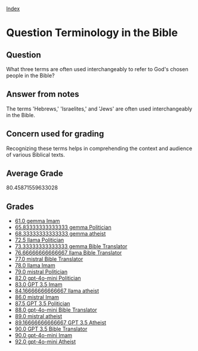 
[Index](../../index.md)
# Question Terminology in the Bible
## Question
What three terms are often used interchangeably to refer to God's chosen people in the Bible?

## Answer from notes
The terms 'Hebrews,' 'Israelites,' and 'Jews' are often used interchangeably in the Bible.

## Concern used for grading
Recognizing these terms helps in comprehending the context and audience of various Biblical texts.

## Average Grade
80.45871559633028

## Grades
 * [61.0 gemma Imam](../answers/gemma_Imam/Terminology_in_the_Bible.md)
 * [65.83333333333333 gemma Politician](../answers/gemma_Politician/Terminology_in_the_Bible.md)
 * [68.33333333333333 gemma atheist](../answers/gemma_atheist/Terminology_in_the_Bible.md)
 * [72.5 llama Politician](../answers/llama_Politician/Terminology_in_the_Bible.md)
 * [73.33333333333333 gemma Bible Translator](../answers/gemma_Bible_Translator/Terminology_in_the_Bible.md)
 * [76.66666666666667 llama Bible Translator](../answers/llama_Bible_Translator/Terminology_in_the_Bible.md)
 * [77.0 mistral Bible Translator](../answers/mistral_Bible_Translator/Terminology_in_the_Bible.md)
 * [78.0 llama Imam](../answers/llama_Imam/Terminology_in_the_Bible.md)
 * [79.0 mistral Politician](../answers/mistral_Politician/Terminology_in_the_Bible.md)
 * [82.0 gpt-4o-mini Politician](../answers/gpt-4o-mini_Politician/Terminology_in_the_Bible.md)
 * [83.0 GPT 3.5 Imam](../answers/GPT_3.5_Imam/Terminology_in_the_Bible.md)
 * [84.16666666666667 llama atheist](../answers/llama_atheist/Terminology_in_the_Bible.md)
 * [86.0 mistral Imam](../answers/mistral_Imam/Terminology_in_the_Bible.md)
 * [87.5 GPT 3.5 Politician](../answers/GPT_3.5_Politician/Terminology_in_the_Bible.md)
 * [88.0 gpt-4o-mini Bible Translator](../answers/gpt-4o-mini_Bible_Translator/Terminology_in_the_Bible.md)
 * [89.0 mistral atheist](../answers/mistral_atheist/Terminology_in_the_Bible.md)
 * [89.16666666666667 GPT 3.5 Atheist](../answers/GPT_3.5_Atheist/Terminology_in_the_Bible.md)
 * [90.0 GPT 3.5 Bible Translator](../answers/GPT_3.5_Bible_Translator/Terminology_in_the_Bible.md)
 * [90.0 gpt-4o-mini Imam](../answers/gpt-4o-mini_Imam/Terminology_in_the_Bible.md)
 * [92.0 gpt-4o-mini Atheist](../answers/gpt-4o-mini_Atheist/Terminology_in_the_Bible.md)
